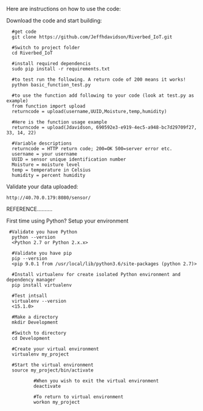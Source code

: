   Here are instructions on how to use the code:

Download the code and start building:

      #get code
      git clone https://github.com/Jeffhdavidson/Riverbed_IoT.git

      #Switch to project folder
      cd Riverbed_IoT

      #install required dependencis
      sudo pip install -r requirements.txt

      #to test run the following. A return code of 200 means it works!
      python basic_function_test.py

      #to use the function add following to your code (look at test.py as example)
      from function import upload
      returncode = upload(username,UUID,Moisture,temp,humidity)

      #Here is the function usage example
      returncode = upload(Jdavidson, 690592e3-e919-4ec5-a948-bc7d29709f27, 33, 14, 22)

      #Variable descriptions
      returncode = HTTP return code; 200=OK 500=server error etc.
      username = your username
      UUID = sensor unique identification number
      Moisture = moisture level
      temp = temperature in Celsius
      humidity = percent humidity
      
Validate your data uploaded:

    http://40.70.0.179:8080/sensor/

REFERENCE..........

First time using Python? Setup your environment
     
     #Validate you have Python
      python --version
      <Python 2.7 or Python 2.x.x>

      #Validate you have pip
      pip --version
      <pip 9.0.1 from /usr/local/lib/python3.6/site-packages (python 2.7)>

      #Install virtualenv for create isolated Python environment and dependency manager
      pip install virtualenv
      
      #Test intsall
      virtualenv --version
      <15.1.0>
      
      #Make a directory
      mkdir Development

      #Switch to directory
      cd Development
      
      #Create your virtual environment
      virtualenv my_project
      
      #Start the virtual environment
      source my_project/bin/activate
      
              #When you wish to exit the virtual environment
              deactivate

              #To return to virtual environment
              workon my_project
